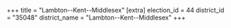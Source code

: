+++
title = "Lambton--Kent--Middlesex"
[extra]
election_id = 44
district_id = "35048"
district_name = "Lambton--Kent--Middlesex"
+++
